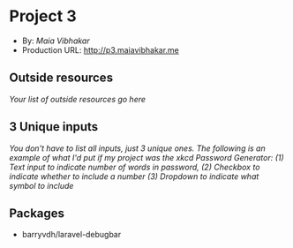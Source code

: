 # Project 3
+ By: *Maia Vibhakar*
+ Production URL: <http://p3.maiavibhakar.me>

## Outside resources
*Your list of outside resources go here*

## 3 Unique inputs
*You don't have to list all inputs, just 3 unique ones. The following is an example of what I'd put if my project was the xkcd Password Generator: (1) Text input to indicate number of words in password, (2) Checkbox to indicate whether to include a number (3) Dropdown to indicate what symbol to include*

## Packages
+ barryvdh/laravel-debugbar
